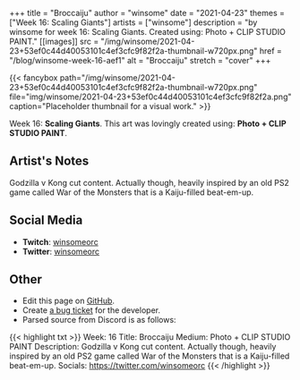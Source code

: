 +++
title =       "Broccaiju"
author =      "winsome"
date =        "2021-04-23"
themes =      ["Week 16: Scaling Giants"]
artists =     ["winsome"]
description = "by winsome for week 16: Scaling Giants. Created using: Photo + CLIP STUDIO PAINT."
[[images]]
      src = "/img/winsome/2021-04-23+53ef0c44d40053101c4ef3cfc9f82f2a-thumbnail-w720px.png"
      href = "/blog/winsome-week-16-aef1"
      alt = "Broccaiju"
      stretch = "cover"
+++


{{< fancybox path="/img/winsome/2021-04-23+53ef0c44d40053101c4ef3cfc9f82f2a-thumbnail-w720px.png" file="img/winsome/2021-04-23+53ef0c44d40053101c4ef3cfc9f82f2a.png" caption="Placeholder thumbnail for a visual work." >}}


Week 16: **Scaling Giants**. This art was lovingly created using: **Photo + CLIP STUDIO PAINT**.

## Artist's Notes

Godzilla v Kong cut content. Actually though, heavily inspired by an old PS2 game called War of the Monsters that is a Kaiju-filled beat-em-up.

## Social Media

- **Twitch**: <a href='https://twitch.tv/winsomeorc' target='_blank'>winsomeorc</a>
- **Twitter**: <a href='https://twitter.com/winsomeorc' target='_blank'>winsomeorc</a>

## Other

- Edit this page on [GitHub](https://github.com/teaminkling/web-refresh/edit/main/content/blog/winsome-week-16-aef1.md).
- Create [a bug ticket](https://github.com/teaminkling/web-refresh/issues/new?assignees=&labels=bug&template=problem-report.md&title=) for the developer.
- Parsed source from Discord is as follows:

{{< highlight txt >}}
Week: 16
Title: Broccaiju
Medium: Photo + CLIP STUDIO PAINT
Description: Godzilla v Kong cut content. Actually though, heavily inspired by an old PS2 game called War of the Monsters that is a Kaiju-filled beat-em-up.
Socials: https://twitter.com/winsomeorc
{{< /highlight >}}